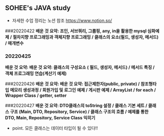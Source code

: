 ## SOHEE's JAVA study
- 자세한 수업 정리는 노션 참조
https://www.notion.so/

###20220422
**배운 것 요약: 조인, 서브쿼리, 그룹핑, any, in을 활용한 mysql 심화예제 / 절차지향 프로그래밍과 객체지향 프로그래밍 / 클래스의 요소(필드, 생성자, 메서드) / 매개변수**

### 20220425
**배운 것 요약: 배운 것 요약: 클래스의 구성요소 ( 필드, 생성자, 메서드) / 메서드 특징 / 객체 프로그래밍 연습(계산기 예제)**

###20220426
**배운 것 요약: 배운 것 요약: 접근제한자(public, private) / 참조형타입 메모리 생성과정 / 회원가입 및 로그인 예제 / 게시판 예제 / ArrayList / for each / Wrapper Class / getter, setter**

###20220427
**배운 것 요약: DTO클래스의 toString 설정 / 클래스 기본 세트 / 클래스 구조 (Main, DTO, Repository, Service) / 클래스 구조의 흐름 / 예제를 통한 DTO, Main, Repository, Service Class 익히기**
- point. 모든 클래스는 데이터 타입이 될 수 있다!!
